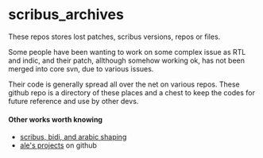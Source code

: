 scribus_archives
================

These repos stores lost patches, scribus versions, repos or files.


Some people have been wanting to work on some complex issue as RTL and indic, and their patch, allthough somehow working ok,  has not been merged into core svn, due to various issues.

Their code is generally spread all over the net on various repos. These github repo is a directory of these places and a chest to keep the codes for future reference and use by other devs.

#### Other works worth knowing ####


- [scribus, bidi, and arabic shaping](http://dev.hasenj.org/tagged/scribus)
- [ale's projects](https://github.com/aoloe) on github 
